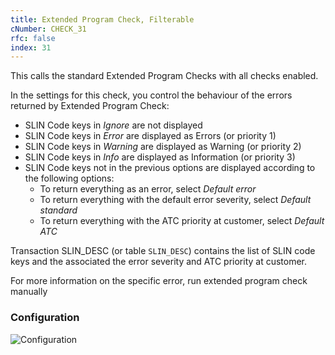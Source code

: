 ```yaml
---
title: Extended Program Check, Filterable
cNumber: CHECK_31
rfc: false
index: 31
---
```


This calls the standard Extended Program Checks with all checks enabled.

In the settings for this check, you control the behaviour of the errors returned by Extended Program Check:
* SLIN Code keys in _Ignore_ are not displayed
* SLIN Code keys in _Error_ are displayed as Errors (or priority 1)
* SLIN Code keys in _Warning_ are displayed as Warning (or priority 2)
* SLIN Code keys in _Info_ are displayed as Information (or priority 3)
* SLIN Code keys not in the previous options are displayed according to the following options:
  * To return everything as an error, select _Default error_
  * To return everything with the default error severity, select _Default standard_
  * To return everything with the ATC priority at customer, select _Default ATC_

Transaction SLIN_DESC (or table `SLIN_DESC`) contains the list of SLIN code keys and the associated the error severity and ATC priority at customer.

For more information on the specific error, run extended program check manually

### Configuration
![Configuration](/img/31_conf.png)
